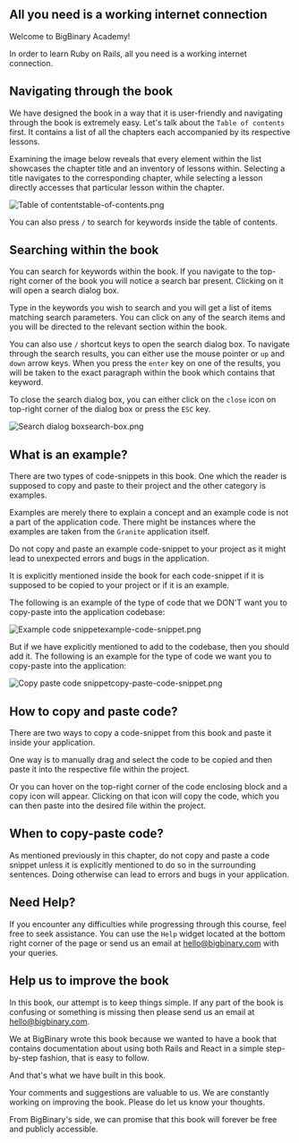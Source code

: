 ## All you need is a working internet connection

Welcome to BigBinary Academy!

In order to learn Ruby on Rails, all you need is a working internet connection.

## Navigating through the book

We have designed the book in a way that it is user-friendly and navigating
through the book is extremely easy. Let's talk about the `Table of contents`
first. It contains a list of all the chapters each accompanied by its
respective lessons.

Examining the image below reveals that every element within the list showcases
the chapter title and an inventory of lessons within. Selecting a title
navigates to the corresponding chapter, while selecting a lesson directly
accesses that particular lesson within the chapter.

<image alt="Table of contents">table-of-contents.png</image>

You can also press `/` to search for keywords inside the
table of contents.

## Searching within the book

You can search for keywords within the book. If you navigate to the top-right
corner of the book you will notice a search bar present. Clicking on it will
open a search dialog box.

Type in the keywords you wish to search and you will get a list of items
matching search parameters. You can click on any of the search items and you
will be directed to the relevant section within the book.

You can also use `/` shortcut keys to open the search
dialog box. To navigate through the search results, you can either use the mouse
pointer or `up` and `down` arrow keys. When you press the `enter` key on one of
the results, you will be taken to the exact paragraph within the book which
contains that keyword.

To close the search dialog box, you can either click on the `close` icon on
top-right corner of the dialog box or press the `ESC` key.

<image alt="Search dialog box">search-box.png</image>

## What is an example?

There are two types of code-snippets in this book. One which the reader is
supposed to copy and paste to their project and the other category is examples.

Examples are merely there to explain a concept and an example code is not a part
of the application code. There might be instances where the examples are taken
from the `Granite` application itself.

Do not copy and paste an example code-snippet to your project as it might lead
to unexpected errors and bugs in the application.

It is explicitly mentioned inside the book for each code-snippet if it is
supposed to be copied to your project or if it is an example.

The following is an example of the type of code that we DON'T want you to
copy-paste into the application codebase:

<image alt="Example code snippet">example-code-snippet.png</image>

But if we have explicitly mentioned to add to the codebase, then you should add
it. The following is an example for the type of code we want you to copy-paste
into the application:

<image alt="Copy paste code snippet">copy-paste-code-snippet.png</image>

## How to copy and paste code?

There are two ways to copy a code-snippet from this book and paste it inside
your application.

One way is to manually drag and select the code to be copied and then paste it
into the respective file within the project.

Or you can hover on the top-right corner of the code enclosing block and a copy
icon will appear. Clicking on that icon will copy the code, which you can then
paste into the desired file within the project.

## When to copy-paste code?

As mentioned previously in this chapter, do not copy and paste a code snippet
unless it is explicitly mentioned to do so in the surrounding sentences. Doing
otherwise can lead to errors and bugs in your application.

## Need Help?

If you encounter any difficulties while progressing through this course, feel free to seek assistance. You can use the `Help` widget located at the bottom right corner of the page or send us an email at hello@bigbinary.com with your queries.

## Help us to improve the book

In this book, our attempt is to keep things simple. If any part of the book is
confusing or something is missing then please send us an email at hello@bigbinary.com.

We at BigBinary wrote this book because we wanted to have a book that contains
documentation about using both Rails and React in a simple step-by-step fashion,
that is easy to follow.

And that's what we have built in this book.

Your comments and suggestions are valuable to us. We are constantly working on
improving the book. Please do let us know your thoughts.

From BigBinary's side, we can promise that this book will forever be free and
publicly accessible.
